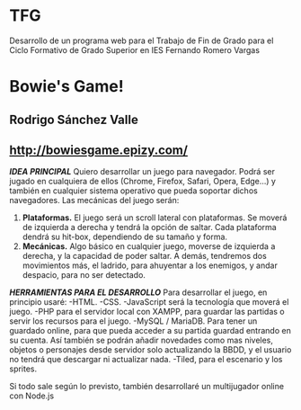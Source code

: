 # TFG
Desarrollo de un programa web para el Trabajo de Fin de Grado para el Ciclo Formativo de Grado Superior en IES Fernando Romero Vargas
# Bowie's Game!
## Rodrigo Sánchez Valle
## http://bowiesgame.epizy.com/

***IDEA PRINCIPAL***
Quiero desarrollar un juego para navegador. Podrá ser jugado en cualquiera 
de ellos (Chrome, Firefox, Safari, Opera, Edge…) y también en cualquier sistema 
operativo que pueda soportar dichos navegadores. Las mecánicas del juego serán:
1. **Plataformas.** El juego será un scroll lateral con plataformas. Se moverá de izquierda a derecha 
y tendrá la opción de saltar. Cada plataforma dendrá su hit-box, dependiendo de su tamaño y forma.
4. **Mecánicas.** Algo básico en cualquier juego, moverse de izquierda a derecha, y la capacidad de poder saltar. 
A demás, tendremos dos movimientos más, el ladrido, para ahuyentar a los enemigos, y andar despacio, para no ser detectado.

***HERRAMIENTAS PARA EL DESARROLLO***
Para desarrollar el juego, en principio usaré:
	-HTML.
	-CSS.
	-JavaScript será la tecnología que moverá el juego.
	-PHP para el servidor local con XAMPP, para guardar las partidas o servir los recursos para el juego.
	-MySQL / MariaDB. Para tener un guardado online, para que pueda acceder a su partida guardad entrando en su cuenta. Así 
	también se podrán añadir novedades como mas niveles, objetos o personajes desde servidor solo actualizando la BBDD, y el 
	usuario no tendrá que descargar ni actualizar nada.
	-Tiled, para el escenario y los sprites.

Si todo sale según lo previsto, también desarrollaré un multijugador online con Node.js
